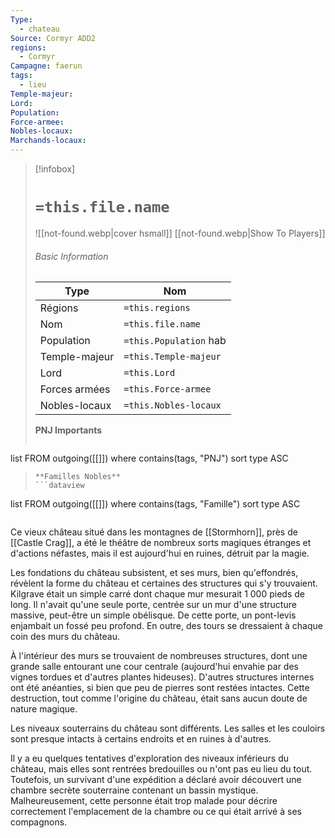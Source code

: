 ```yaml
---
Type:
  - chateau
Source: Cormyr ADD2
regions:
  - Cormyr
Campagne: faerun
tags:
  - lieu
Temple-majeur: 
Lord: 
Population: 
Force-armee: 
Nobles-locaux: 
Marchands-locaux:
---
```


> [!infobox]
> # `=this.file.name`
> ![[not-found.webp|cover hsmall]]
> [[not-found.webp|Show To Players]]
> ###### Basic Information
> Type |  Nom |
> ---|---|
> Régions | `=this.regions`|
> Nom | `=this.file.name ` |
> Population | `=this.Population` hab |
> Temple-majeur | `=this.Temple-majeur` |
> Lord | `=this.Lord` |
> Forces armées | `=this.Force-armee` |
> Nobles-locaux | `=this.Nobles-locaux ` |
> **PNJ Importants**
>  ```dataview
list FROM outgoing([[]])
where contains(tags, "PNJ")
sort type ASC
>```
> **Familles Nobles**
> ```dataview
list FROM outgoing([[]])
where contains(tags, "Famille")
sort type ASC
>```


Ce vieux château situé dans les montagnes de [[Stormhorn]], près de [[Castle Crag]], a été le théâtre de nombreux sorts magiques étranges et d'actions néfastes, mais il est aujourd'hui en ruines, détruit par la magie.

Les fondations du château subsistent, et ses murs, bien qu'effondrés, révèlent la forme du château et certaines des structures qui s'y trouvaient. Kilgrave était un simple carré dont chaque mur mesurait 1 000 pieds de long. Il n'avait qu'une seule porte, centrée sur un mur d'une structure massive, peut-être un simple obélisque. De cette porte, un pont-levis enjambait un fossé peu profond. En outre, des tours se dressaient à chaque coin des murs du château.

À l'intérieur des murs se trouvaient de nombreuses structures, dont une grande salle entourant une cour centrale (aujourd'hui envahie par des vignes tordues et d'autres plantes hideuses). D'autres structures internes ont été anéanties, si bien que peu de pierres sont restées intactes. Cette destruction, tout comme l'origine du château, était sans aucun doute de nature magique.

Les niveaux souterrains du château sont différents. Les salles et les couloirs sont presque intacts à certains endroits et en ruines à d'autres.

Il y a eu quelques tentatives d'exploration des niveaux inférieurs du château, mais elles sont rentrées bredouilles ou n'ont pas eu lieu du tout. Toutefois, un survivant d'une expédition a déclaré avoir découvert une chambre secrète souterraine contenant un bassin mystique. Malheureusement, cette personne était trop malade pour décrire correctement l'emplacement de la chambre ou ce qui était arrivé à ses compagnons.